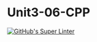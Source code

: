 # Unit3-06-CPP
[![GitHub's Super Linter](README.md/../../../workflows/Mr%20Coxall's%20Super%20Linter/badge.svg)](README.md/../../../actions)
